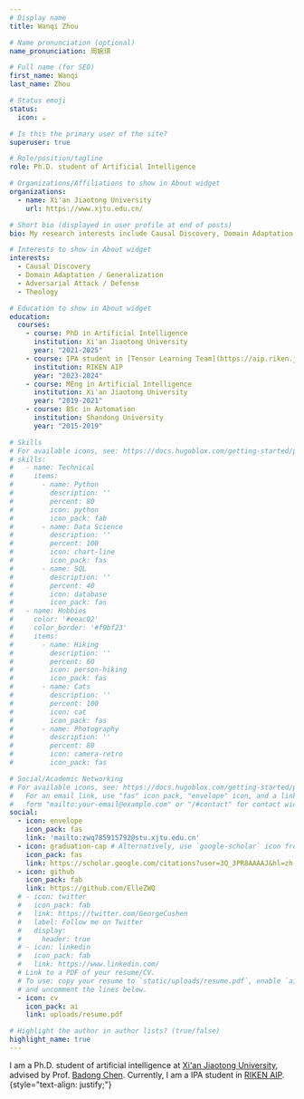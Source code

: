 ```yaml
---
# Display name
title: Wanqi Zhou

# Name pronunciation (optional)
name_pronunciation: 周婉琪

# Full name (for SEO)
first_name: Wanqi
last_name: Zhou

# Status emoji
status:
  icon: ☕️

# Is this the primary user of the site?
superuser: true

# Role/position/tagline
role: Ph.D. student of Artificial Intelligence

# Organizations/Affiliations to show in About widget
organizations:
  - name: Xi'an Jiaotong University
    url: https://www.xjtu.edu.cn/

# Short bio (displayed in user profile at end of posts)
bio: My research interests include Causal Discovery, Domain Adaptation / Generalization, Adversarial Attack / Defense, Theology.

# Interests to show in About widget
interests:
  - Causal Discovery
  - Domain Adaptation / Generalization
  - Adversarial Attack / Defense
  - Theology

# Education to show in About widget
education:
  courses:
    - course: PhD in Artificial Intelligence
      institution: Xi'an Jiaotong University
      year: "2021-2025"
    - course: IPA student in [Tensor Learning Team](https://aip.riken.jp/labs/generic_tech/tensor_learn/?lang=en)
      institution: RIKEN AIP
      year: "2023-2024"
    - course: MEng in Artificial Intelligence
      institution: Xi'an Jiaotong University
      year: "2019-2021"
    - course: BSc in Automation
      institution: Shandong University
      year: "2015-2019"

# Skills
# For available icons, see: https://docs.hugoblox.com/getting-started/page-builder/#icons
# skills:
#   - name: Technical
#     items:
#       - name: Python
#         description: ''
#         percent: 80
#         icon: python
#         icon_pack: fab
#       - name: Data Science
#         description: ''
#         percent: 100
#         icon: chart-line
#         icon_pack: fas
#       - name: SQL
#         description: ''
#         percent: 40
#         icon: database
#         icon_pack: fas
#   - name: Hobbies
#     color: '#eeac02'
#     color_border: '#f0bf23'
#     items:
#       - name: Hiking
#         description: ''
#         percent: 60
#         icon: person-hiking
#         icon_pack: fas
#       - name: Cats
#         description: ''
#         percent: 100
#         icon: cat
#         icon_pack: fas
#       - name: Photography
#         description: ''
#         percent: 80
#         icon: camera-retro
#         icon_pack: fas

# Social/Academic Networking
# For available icons, see: https://docs.hugoblox.com/getting-started/page-builder/#icons
#   For an email link, use "fas" icon pack, "envelope" icon, and a link in the
#   form "mailto:your-email@example.com" or "/#contact" for contact widget.
social:
  - icon: envelope
    icon_pack: fas
    link: 'mailto:zwq785915792@stu.xjtu.edu.cn'
  - icon: graduation-cap # Alternatively, use `google-scholar` icon from `ai` icon pack
    icon_pack: fas
    link: https://scholar.google.com/citations?user=3Q_3PR8AAAAJ&hl=zh-CN
  - icon: github
    icon_pack: fab
    link: https://github.com/ElleZWQ
  # - icon: twitter
  #   icon_pack: fab
  #   link: https://twitter.com/GeorgeCushen
  #   label: Follow me on Twitter
  #   display:
  #     header: true
  # - icon: linkedin
  #   icon_pack: fab
  #   link: https://www.linkedin.com/
  # Link to a PDF of your resume/CV.
  # To use: copy your resume to `static/uploads/resume.pdf`, enable `ai` icons in `params.yaml`,
  # and uncomment the lines below.
  - icon: cv
    icon_pack: ai
    link: uploads/resume.pdf

# Highlight the author in author lists? (true/false)
highlight_name: true
---
```


I am a Ph.D. student of artificial intelligence at [Xi'an Jiaotong University](https://www.xjtu.edu.cn/), advised by Prof. [Badong Chen](https://gr.xjtu.edu.cn/web/chenbd). 
Currently, I am a IPA student in [RIKEN AIP](https://www.riken.jp/en/research/labs/aip/).
{style="text-align: justify;"}
